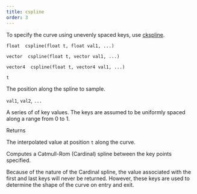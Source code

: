 ```yaml
---
title: cspline
order: 3
---
```

To specify the curve using unevenly spaced keys, use [ckspline](ckspline.html "Samples a Catmull-Rom (Cardinal) spline defined by position/value keys.").

`float  cspline(float t, float val1, ...)`

`vector  cspline(float t, vector val1, ...)`

`vector4  cspline(float t, vector4 val1, ...)`

`t`

The position along the spline to sample.

`val1`, `val2`, `...`

A series of of key values. The keys are assumed to be uniformly spaced along a range from 0 to 1.

Returns

The interpolated value at position `t` along the curve.

Computes a Catmull-Rom (Cardinal) spline between the key points
specified.

Because of the nature of the Cardinal spline, the value associated with
the first and last keys will never be returned. However, these keys are
used to determine the shape of the curve on entry and exit.
